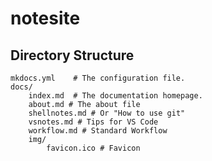 





# notesite





## Directory Structure

    mkdocs.yml    # The configuration file.
    docs/
        index.md  # The documentation homepage.
        about.md # The about file
        shellnotes.md # Or "How to use git"
        vsnotes.md # Tips for VS Code
        workflow.md # Standard Workflow
        img/
            favicon.ico # Favicon
